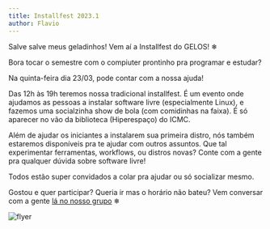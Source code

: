 ```yaml
---
title: Installfest 2023.1
author: Flavio
---
```


Salve salve meus geladinhos! 
Vem aí a Installfest do GELOS! ❄


Bora tocar o semestre com o compiuter prontinho pra programar e estudar?

Na quinta-feira dia 23/03, pode contar com a nossa ajuda!

Das 12h às 19h teremos nossa tradicional installfest. É um evento onde ajudamos
as pessoas a instalar software livre (especialmente Linux), e fazemos uma
socialzinha show de bola (com comidinhas na faixa). É só aparecer no vão da 
biblioteca (Hiperespaço) do ICMC.

Além de ajudar os iniciantes a instalarem sua primeira distro, nós também
estaremos disponíveis pra te ajudar com outros assuntos. Que tal experimentar
ferramentas, workflows, ou distros novas? Conte com a gente pra qualquer dúvida
sobre software livre!

Todos estão super convidados a colar pra ajudar ou só socializar mesmo.

Gostou e quer participar? Queria ir mas o horário não bateu? Vem conversar com
a gente [lá no nosso grupo](https://t.me/gelos_geral) ❄

![flyer](https://cloud.gelos.club/s/MQXLFWEj29ZFMfs/preview)

